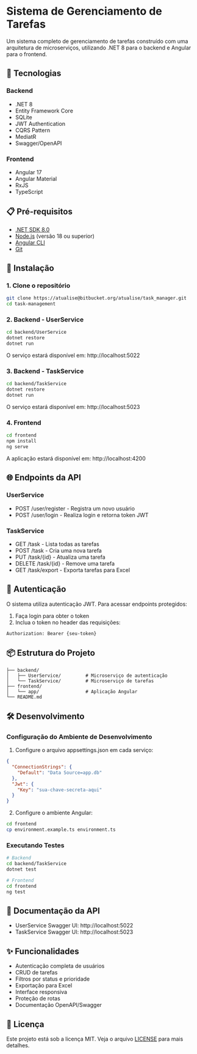 # Sistema de Gerenciamento de Tarefas

Um sistema completo de gerenciamento de tarefas construído com uma arquitetura de microserviços, utilizando .NET 8 para o backend e Angular para o frontend.

## 🚀 Tecnologias

### Backend
- .NET 8
- Entity Framework Core
- SQLite
- JWT Authentication
- CQRS Pattern
- MediatR
- Swagger/OpenAPI

### Frontend
- Angular 17
- Angular Material
- RxJS
- TypeScript

## 📋 Pré-requisitos

- [.NET SDK 8.0](https://dotnet.microsoft.com/download/dotnet/8.0)
- [Node.js](https://nodejs.org/) (versão 18 ou superior)
- [Angular CLI](https://angular.io/cli)
- [Git](https://git-scm.com/)

## 🔧 Instalação

### 1. Clone o repositório
```bash
git clone https://atualise@bitbucket.org/atualise/task_manager.git
cd task-management
```

### 2. Backend - UserService
```bash
cd backend/UserService
dotnet restore
dotnet run
```
O serviço estará disponível em: http://localhost:5022

### 3. Backend - TaskService
```bash
cd backend/TaskService
dotnet restore
dotnet run
```
O serviço estará disponível em: http://localhost:5023

### 4. Frontend
```bash
cd frontend
npm install
ng serve
```
A aplicação estará disponível em: http://localhost:4200

## 🌐 Endpoints da API

### UserService
- POST /user/register - Registra um novo usuário
- POST /user/login - Realiza login e retorna token JWT

### TaskService
- GET /task - Lista todas as tarefas
- POST /task - Cria uma nova tarefa
- PUT /task/{id} - Atualiza uma tarefa
- DELETE /task/{id} - Remove uma tarefa
- GET /task/export - Exporta tarefas para Excel

## 🔐 Autenticação

O sistema utiliza autenticação JWT. Para acessar endpoints protegidos:
1. Faça login para obter o token
2. Inclua o token no header das requisições:

```http
Authorization: Bearer {seu-token}
```

## 📦 Estrutura do Projeto

```
├── backend/
│   ├── UserService/         # Microserviço de autenticação
│   └── TaskService/         # Microserviço de tarefas
├── frontend/
│   └── app/                 # Aplicação Angular
└── README.md
```

## 🛠️ Desenvolvimento

### Configuração do Ambiente de Desenvolvimento

1. Configure o arquivo appsettings.json em cada serviço:
```json
{
  "ConnectionStrings": {
    "Default": "Data Source=app.db"
  },
  "Jwt": {
    "Key": "sua-chave-secreta-aqui"
  }
}
```

2. Configure o ambiente Angular:
```bash
cd frontend
cp environment.example.ts environment.ts
```

### Executando Testes

```bash
# Backend
cd backend/TaskService
dotnet test

# Frontend
cd frontend
ng test
```

## 📄 Documentação da API

- UserService Swagger UI: http://localhost:5022
- TaskService Swagger UI: http://localhost:5023


## ✨ Funcionalidades

- Autenticação completa de usuários
- CRUD de tarefas
- Filtros por status e prioridade
- Exportação para Excel
- Interface responsiva
- Proteção de rotas
- Documentação OpenAPI/Swagger

## 📝 Licença

Este projeto está sob a licença MIT. Veja o arquivo [LICENSE](LICENSE) para mais detalhes.

